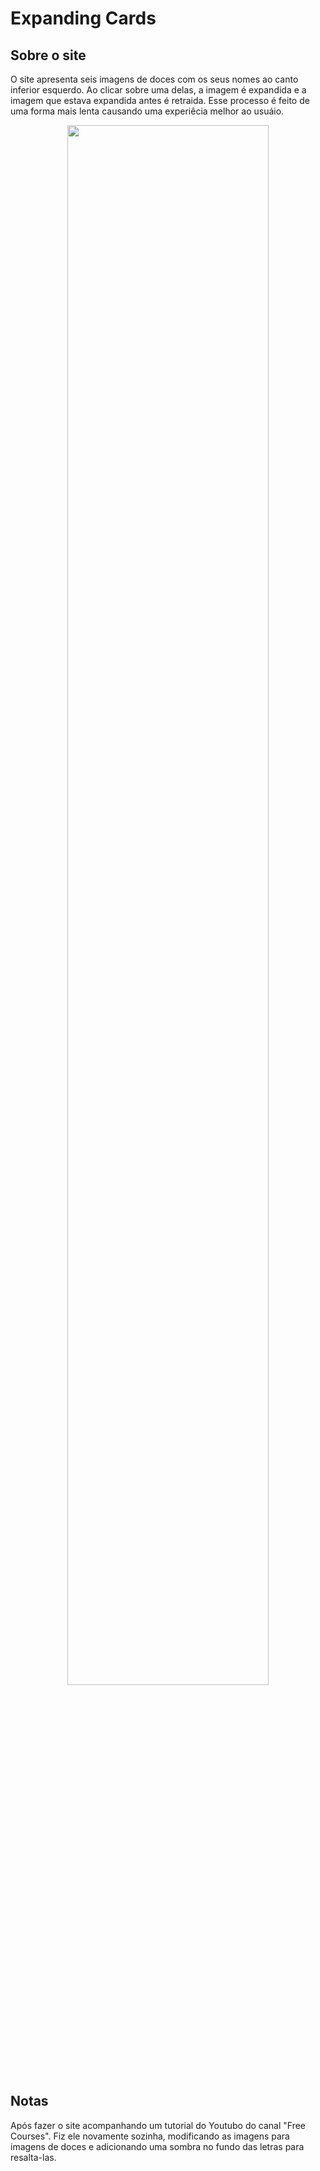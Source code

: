 # Expanding Cards

## Sobre o site
O site apresenta seis imagens de doces com os seus nomes ao canto inferior esquerdo. 
Ao clicar sobre uma delas, a imagem é expandida e a imagem que estava expandida antes é retraida.
Esse processo é feito de uma forma mais lenta causando uma experiêcia melhor ao usuáio.
<div align="center">
  <img src="https://user-images.githubusercontent.com/105115163/171069125-a91b604c-4fcb-416c-839a-436a658e9abb.png" width="80%">
</div>


## Notas 
Após fazer o site acompanhando um tutorial do Youtubo do canal "Free Courses". 
Fiz ele novamente sozinha, modificando as imagens para imagens de doces e adicionando uma sombra no fundo das letras para resalta-las.
